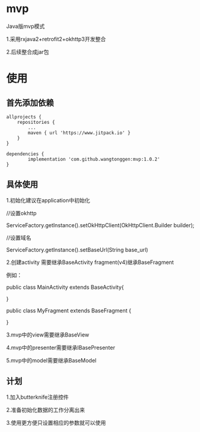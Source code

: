 # mvp
Java版mvp模式

1.采用rxjava2+retrofit2+okhttp3开发整合

2.后续整合成jar包

# 使用
## 首先添加依赖

    allprojects {
		repositories {
			...
			maven { url 'https://www.jitpack.io' }
		}
	}
	
    dependencies {
	        implementation 'com.github.wangtonggen:mvp:1.0.2'
	}
## 具体使用

1.初始化建议在application中初始化

//设置okhttp

ServiceFactory.getInstance().setOkHttpClient(OkHttpClient.Builder builder);

//设置域名

ServiceFactory.getInstance().setBaseUrl(String base_url)

2.创建activity 需要继承BaseActivity fragment(v4)继承BaseFragment

例如：

public class MainActivity extends BaseActivity{

}

public class MyFragment extends BaseFragment {

}

3.mvp中的view需要继承BaseView

4.mvp中的presenter需要继承IBasePresenter

5.mvp中的model需要继承BaseModel

## 计划
1.加入butterknife注册控件

2.准备初始化数据的工作分离出来

3.使用更方便只设置相应的参数就可以使用
